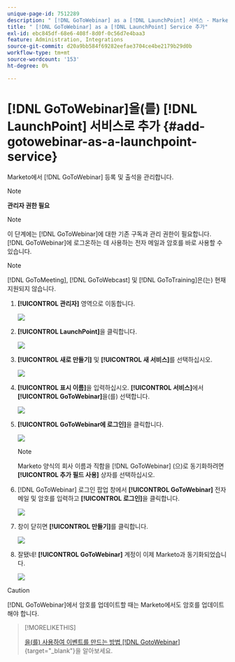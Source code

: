 ```yaml
---
unique-page-id: 7512289
description: " [!DNL GoToWebinar] as a [!DNL LaunchPoint] 서비스 - Marketo 문서 - 제품 설명서 추가"
title: " [!DNL GoToWebinar] as a [!DNL LaunchPoint] Service 추가"
exl-id: ebc845df-68e6-408f-8d0f-0c56d7e4baa3
feature: Administration, Integrations
source-git-commit: d20a9bb584f69282eefae3704ce4be2179b29d0b
workflow-type: tm+mt
source-wordcount: '153'
ht-degree: 0%

---
```


# [!DNL GoToWebinar]을(를) [!DNL LaunchPoint] 서비스로 추가 {#add-gotowebinar-as-a-launchpoint-service}

Marketo에서 [!DNL GoToWebinar] 등록 및 출석을 관리합니다.

>[!NOTE]
>
>**관리자 권한 필요**

>[!NOTE]
>
>이 단계에는 [!DNL GoToWebinar]에 대한 기존 구독과 관리 권한이 필요합니다. [!DNL GoToWebinar]에 로그온하는 데 사용하는 전자 메일과 암호를 바로 사용할 수 있습니다.

>[!NOTE]
>
>[!DNL GoToMeeting], [!DNL GoToWebcast] 및 [!DNL GoToTraining]은(는) 현재 지원되지 않습니다.

1. **[!UICONTROL 관리자]** 영역으로 이동합니다.

   ![](assets/add-gotowebinar-as-a-launchpoint-service-1.png)

1. **[!UICONTROL LaunchPoint]**&#x200B;을 클릭합니다.

   ![](assets/add-gotowebinar-as-a-launchpoint-service-2.png)

1. **[!UICONTROL 새로 만들기]** 및 **[!UICONTROL 새 서비스]**&#x200B;를 선택하십시오.

   ![](assets/add-gotowebinar-as-a-launchpoint-service-3.png)

1. **[!UICONTROL 표시 이름]**&#x200B;을 입력하십시오. **[!UICONTROL 서비스]**&#x200B;에서 **[!UICONTROL GoToWebinar]**&#x200B;을(를) 선택합니다.

   ![](assets/add-gotowebinar-as-a-launchpoint-service-4.png)

1. **[!UICONTROL GoToWebinar에 로그인]**&#x200B;을 클릭합니다.

   ![](assets/add-gotowebinar-as-a-launchpoint-service-5.png)

   >[!NOTE]
   >
   >Marketo 양식의 회사 이름과 직함을 [!DNL GoToWebinar] (으)로 동기화하려면 **[!UICONTROL 추가 필드 사용]** 상자를 선택하십시오.

1. [!DNL GoToWebinar] 로그인 팝업 창에서 **[!UICONTROL GoToWebinar]** 전자 메일 및 암호를 입력하고 **[!UICONTROL 로그인]**&#x200B;을 클릭합니다.

   ![](assets/add-gotowebinar-as-a-launchpoint-service-6.png)

1. 창이 닫히면 **[!UICONTROL 만들기]**&#x200B;를 클릭합니다.

   ![](assets/add-gotowebinar-as-a-launchpoint-service-7.png)

1. 잘됐네! **[!UICONTROL GoToWebinar]** 계정이 이제 Marketo과 동기화되었습니다.

   ![](assets/add-gotowebinar-as-a-launchpoint-service-8.png)

>[!CAUTION]
>
>[!DNL GoToWebinar]에서 암호를 업데이트할 때는 Marketo에서도 암호를 업데이트해야 합니다.

>[!MORELIKETHIS]
>
>[을(를) 사용하여 이벤트를 만드는 방법 [!DNL GotoWebinar]](/help/marketo/product-docs/demand-generation/events/create-an-event/create-an-event-with-gotowebinar.md){target="_blank"}을 알아보세요.
